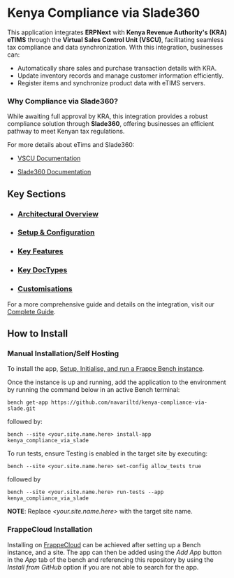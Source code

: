 # Kenya Compliance via Slade360

<a id="more_details"></a>

This application integrates **ERPNext** with **Kenya Revenue Authority's (KRA) eTIMS** through the **Virtual Sales Control Unit (VSCU)**, facilitating seamless tax compliance and data synchronization. With this integration, businesses can:

- Automatically share sales and purchase transaction details with KRA.
- Update inventory records and manage customer information efficiently.
- Register items and synchronize product data with eTIMS servers.

### Why Compliance via Slade360?

While awaiting full approval by KRA, this integration provides a robust compliance solution through **Slade360**, offering businesses an efficient pathway to meet Kenyan tax regulations.

For more details about eTims and Slade360:

<a id="etims_official_documentation"></a>

- [VSCU Documentation](https://www.kra.go.ke/images/publications/VSCU_Specification_Document_v2.0.pdf)

- [Slade360 Documentation](https://developers.slade360.com/docs/getting-started)

## Key Sections

- ### [Architectural Overview](docs/architecture.md)

- ### [Setup & Configuration](docs/setup_configuration.md)

- ### [Key Features](docs/features.md)

- ### [Key DocTypes](docs/doctypes.md)

- ### [Customisations](docs/customisations.md)

For a more comprehensive guide and details on the integration, visit our [Complete Guide](https://github.com/muruthigitau/test/wiki).

## How to Install

<a id="installation"></a>

### Manual Installation/Self Hosting

<a id="manual_installation"></a>

To install the app, [Setup, Initialise, and run a Frappe Bench instance](https://frappeframework.com/docs/user/en/installation).

Once the instance is up and running, add the application to the environment by running the command below in an active Bench terminal:

`bench get-app https://github.com/navariltd/kenya-compliance-via-slade.git`

followed by:

`bench --site <your.site.name.here> install-app kenya_compliance_via_slade`

To run tests, ensure Testing is enabled in the target site by executing:

`bench --site <your.site.name.here> set-config allow_tests true`

followed by

`bench --site <your.site.name.here> run-tests --app kenya_compliance_via_slade`

**NOTE**: Replace _<your.site.name.here>_ with the target site name.

### FrappeCloud Installation

<a id="frappecloud_installation"></a>

Installing on [FrappeCloud](https://frappecloud.com/docs/introduction) can be achieved after setting up a Bench instance, and a site. The app can then be added using the _Add App_ button in the _App_ tab of the bench and referencing this repository by using the _Install from GitHub_ option if you are not able to search for the app.
